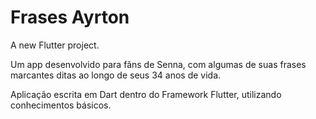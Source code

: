 # Frases Ayrton

A new Flutter project.

Um app desenvolvido para fãns de Senna, com algumas de suas frases marcantes ditas ao longo de seus 34 anos de vida.

Aplicação escrita em Dart dentro do Framework Flutter, utilizando conhecimentos básicos.
